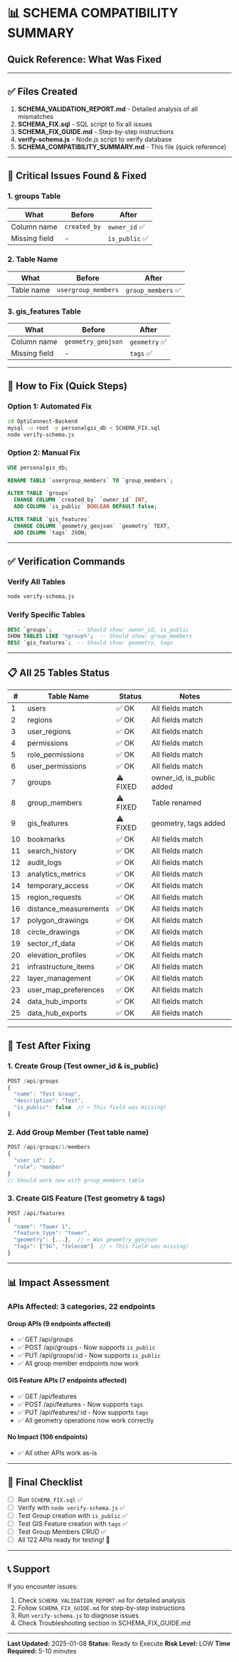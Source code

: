 # 📊 SCHEMA COMPATIBILITY SUMMARY

## Quick Reference: What Was Fixed

---

## ✅ Files Created

1. **SCHEMA_VALIDATION_REPORT.md** - Detailed analysis of all mismatches
2. **SCHEMA_FIX.sql** - SQL script to fix all issues
3. **SCHEMA_FIX_GUIDE.md** - Step-by-step instructions
4. **verify-schema.js** - Node.js script to verify database
5. **SCHEMA_COMPATIBILITY_SUMMARY.md** - This file (quick reference)

---

## 🚨 Critical Issues Found & Fixed

### 1. groups Table
| What | Before | After |
|------|--------|-------|
| Column name | `created_by` | `owner_id` ✅ |
| Missing field | - | `is_public` ✅ |

### 2. Table Name
| What | Before | After |
|------|--------|-------|
| Table name | `usergroup_members` | `group_members` ✅ |

### 3. gis_features Table
| What | Before | After |
|------|--------|-------|
| Column name | `geometry_geojson` | `geometry` ✅ |
| Missing field | - | `tags` ✅ |

---

## 🎯 How to Fix (Quick Steps)

### Option 1: Automated Fix
```bash
cd OptiConnect-Backend
mysql -u root -p personalgis_db < SCHEMA_FIX.sql
node verify-schema.js
```

### Option 2: Manual Fix
```sql
USE personalgis_db;

RENAME TABLE `usergroup_members` TO `group_members`;

ALTER TABLE `groups`
  CHANGE COLUMN `created_by` `owner_id` INT,
  ADD COLUMN `is_public` BOOLEAN DEFAULT false;

ALTER TABLE `gis_features`
  CHANGE COLUMN `geometry_geojson` `geometry` TEXT,
  ADD COLUMN `tags` JSON;
```

---

## ✅ Verification Commands

### Verify All Tables
```bash
node verify-schema.js
```

### Verify Specific Tables
```sql
DESC `groups`;        -- Should show: owner_id, is_public
SHOW TABLES LIKE '%group%';  -- Should show: group_members
DESC `gis_features`;  -- Should show: geometry, tags
```

---

## 📋 All 25 Tables Status

| # | Table Name | Status | Notes |
|---|------------|--------|-------|
| 1 | users | ✅ OK | All fields match |
| 2 | regions | ✅ OK | All fields match |
| 3 | user_regions | ✅ OK | All fields match |
| 4 | permissions | ✅ OK | All fields match |
| 5 | role_permissions | ✅ OK | All fields match |
| 6 | user_permissions | ✅ OK | All fields match |
| 7 | groups | ⚠️ FIXED | owner_id, is_public added |
| 8 | group_members | ⚠️ FIXED | Table renamed |
| 9 | gis_features | ⚠️ FIXED | geometry, tags added |
| 10 | bookmarks | ✅ OK | All fields match |
| 11 | search_history | ✅ OK | All fields match |
| 12 | audit_logs | ✅ OK | All fields match |
| 13 | analytics_metrics | ✅ OK | All fields match |
| 14 | temporary_access | ✅ OK | All fields match |
| 15 | region_requests | ✅ OK | All fields match |
| 16 | distance_measurements | ✅ OK | All fields match |
| 17 | polygon_drawings | ✅ OK | All fields match |
| 18 | circle_drawings | ✅ OK | All fields match |
| 19 | sector_rf_data | ✅ OK | All fields match |
| 20 | elevation_profiles | ✅ OK | All fields match |
| 21 | infrastructure_items | ✅ OK | All fields match |
| 22 | layer_management | ✅ OK | All fields match |
| 23 | user_map_preferences | ✅ OK | All fields match |
| 24 | data_hub_imports | ✅ OK | All fields match |
| 25 | data_hub_exports | ✅ OK | All fields match |

---

## 🧪 Test After Fixing

### 1. Create Group (Test owner_id & is_public)
```javascript
POST /api/groups
{
  "name": "Test Group",
  "description": "Test",
  "is_public": false  // ← This field was missing!
}
```

### 2. Add Group Member (Test table name)
```javascript
POST /api/groups/1/members
{
  "user_id": 2,
  "role": "member"
}
// Should work now with group_members table
```

### 3. Create GIS Feature (Test geometry & tags)
```javascript
POST /api/features
{
  "name": "Tower 1",
  "feature_type": "tower",
  "geometry": {...},  // ← Was geometry_geojson
  "tags": ["5G", "telecom"]  // ← This field was missing!
}
```

---

## 📊 Impact Assessment

### APIs Affected: 3 categories, 22 endpoints

#### Group APIs (9 endpoints affected)
- ✅ GET /api/groups
- ✅ POST /api/groups - Now supports `is_public`
- ✅ PUT /api/groups/:id - Now supports `is_public`
- ✅ All group member endpoints now work

#### GIS Feature APIs (7 endpoints affected)
- ✅ GET /api/features
- ✅ POST /api/features - Now supports `tags`
- ✅ PUT /api/features/:id - Now supports `tags`
- ✅ All geometry operations now work correctly

#### No Impact (106 endpoints)
- ✅ All other APIs work as-is

---

## 🎉 Final Checklist

- [ ] Run `SCHEMA_FIX.sql` ✅
- [ ] Verify with `node verify-schema.js` ✅
- [ ] Test Group creation with `is_public` ✅
- [ ] Test GIS Feature creation with `tags` ✅
- [ ] Test Group Members CRUD ✅
- [ ] All 122 APIs ready for testing! 🚀

---

## 📞 Support

If you encounter issues:

1. Check `SCHEMA_VALIDATION_REPORT.md` for detailed analysis
2. Follow `SCHEMA_FIX_GUIDE.md` for step-by-step instructions
3. Run `verify-schema.js` to diagnose issues
4. Check Troubleshooting section in SCHEMA_FIX_GUIDE.md

---

**Last Updated:** 2025-01-08
**Status:** Ready to Execute
**Risk Level:** LOW
**Time Required:** 5-10 minutes
